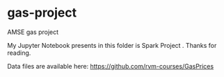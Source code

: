 # gas-project
AMSE gas project 

My Jupyter Notebook presents in this folder is Spark Project .
Thanks for reading.


Data files are available here: https://github.com/rvm-courses/GasPrices
